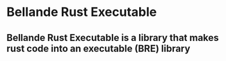 # Bellande Rust Executable

## Bellande Rust Executable is a library that makes rust code into an executable (BRE) library
